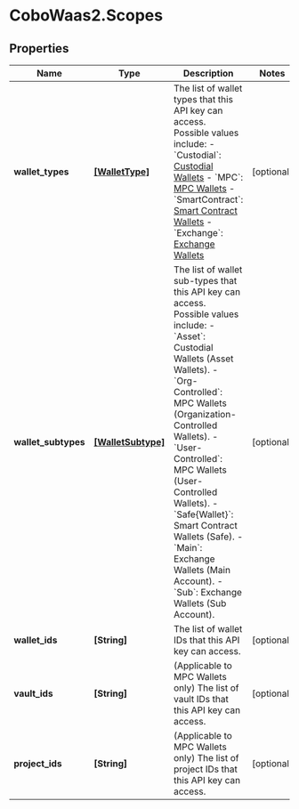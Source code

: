 # CoboWaas2.Scopes

## Properties

Name | Type | Description | Notes
------------ | ------------- | ------------- | -------------
**wallet_types** | [**[WalletType]**](WalletType.md) | The list of wallet types that this API key can access. Possible values include:   - &#x60;Custodial&#x60;: [Custodial Wallets](https://manuals.cobo.com/en/portal/custodial-wallets/introduction)   - &#x60;MPC&#x60;: [MPC Wallets](https://manuals.cobo.com/en/portal/mpc-wallets/introduction)   - &#x60;SmartContract&#x60;: [Smart Contract Wallets](https://manuals.cobo.com/en/portal/smart-contract-wallets/introduction)   - &#x60;Exchange&#x60;: [Exchange Wallets](https://manuals.cobo.com/en/portal/exchange-wallets/introduction)  | [optional] 
**wallet_subtypes** | [**[WalletSubtype]**](WalletSubtype.md) | The list of wallet sub-types that this API key can access. Possible values include:   - &#x60;Asset&#x60;: Custodial Wallets (Asset Wallets).   - &#x60;Org-Controlled&#x60;: MPC Wallets (Organization-Controlled Wallets).   - &#x60;User-Controlled&#x60;: MPC Wallets (User-Controlled Wallets).   - &#x60;Safe{Wallet}&#x60;: Smart Contract Wallets (Safe).   - &#x60;Main&#x60;: Exchange Wallets (Main Account).   - &#x60;Sub&#x60;: Exchange Wallets (Sub Account).  | [optional] 
**wallet_ids** | **[String]** | The list of wallet IDs that this API key can access. | [optional] 
**vault_ids** | **[String]** | (Applicable to MPC Wallets only) The list of vault IDs that this API key can access. | [optional] 
**project_ids** | **[String]** | (Applicable to MPC Wallets only) The list of project IDs that this API key can access. | [optional] 


